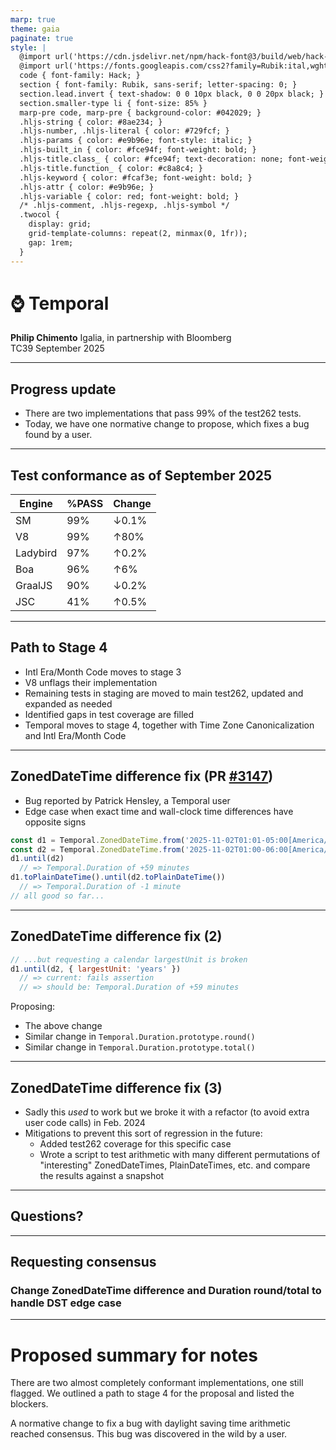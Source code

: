 ```yaml
---
marp: true
theme: gaia
paginate: true
style: |
  @import url('https://cdn.jsdelivr.net/npm/hack-font@3/build/web/hack-subset.css');
  @import url('https://fonts.googleapis.com/css2?family=Rubik:ital,wght@0,400;0,700;1,400;1,700&display=swap');
  code { font-family: Hack; }
  section { font-family: Rubik, sans-serif; letter-spacing: 0; }
  section.lead.invert { text-shadow: 0 0 10px black, 0 0 20px black; }
  section.smaller-type li { font-size: 85% }
  marp-pre code, marp-pre { background-color: #042029; }
  .hljs-string { color: #8ae234; }
  .hljs-number, .hljs-literal { color: #729fcf; }
  .hljs-params { color: #e9b96e; font-style: italic; }
  .hljs-built_in { color: #fce94f; font-weight: bold; }
  .hljs-title.class_ { color: #fce94f; text-decoration: none; font-weight: bold; }
  .hljs-title.function_ { color: #c8a8c4; }
  .hljs-keyword { color: #fcaf3e; font-weight: bold; }
  .hljs-attr { color: #e9b96e; }
  .hljs-variable { color: red; font-weight: bold; }
  /* .hljs-comment, .hljs-regexp, .hljs-symbol */
  .twocol {
    display: grid;
    grid-template-columns: repeat(2, minmax(0, 1fr));
    gap: 1rem;
  }
---
```


<!--
_class: invert lead
-->

# ⌚ **Temporal**

**Philip Chimento**
Igalia, in partnership with Bloomberg  
TC39 September 2025

---

## Progress update

- There are two implementations that pass 99% of the test262 tests.
- Today, we have one normative change to propose, which fixes a bug found by a user.

---

## Test conformance as of September 2025

<div class="twocol">
<div>

| Engine   | %PASS | Change |
| -------- | ----- | ------ |
| SM       | 99%   | ↓0.1%  |
| V8       | 99%   | ↑80%   |
| Ladybird | 97%   | ↑0.2%  |
| Boa      | 96%   | ↑6%    |
| GraalJS  | 90%   | ↓0.2%  |
| JSC      | 41%   | ↑0.5%  |

</div>
<div>
  <canvas id="conformance-chart"></canvas>
</div>
</div>

<script src="https://cdn.jsdelivr.net/npm/chart.js"></script>

<script>
  const ctx = document.getElementById('conformance-chart');

  const results = {
    'SM': 9301,
    'V8': 9255,
    'Ladybird': 9034,
    'Boa': 9032,
    'GraalJS': 8447,
    'JSC': 3850,
  };
  const totalTests = 9361;
  // test/staging/sm tests have noStrict flag. it's too much hassle to
  // keep track of whether an implementation fails the noStrict tests,
  // so we just count strict mode and default as two separate tests,
  // which is what test262-harness does

  Chart.defaults.font.family = 'Rubik';
  Chart.defaults.font.size = 16;
  new Chart(ctx, {
    type: 'bar',
    data: {
      labels: Object.keys(results),
      datasets: [{
        label: '% of test262 passing',
        // do not use =>
        data: Object.values(results).map(function (x) { return x * 100 / totalTests }),
        backgroundColor: '#a40000',
      }],
    },
    options: {
      aspectRatio: 1.4,
      indexAxis: 'y',
    },
  });
</script>

<!--
npx test262-harness --hostType=sm --hostPath=$HOME/.esvu/bin/sm -f Temporal "test/**/*.js"
npx test262-harness --hostType=v8 --hostPath=$HOME/.esvu/bin/v8 -f Temporal --hostArgs=--harmony-temporal -- "test/**/*.js"
npx test262-harness --hostType=libjs --hostPath=$HOME/.esvu/bin/ladybird-js -f Temporal --hostArgs=--use-test262-global -- "test/**/*.js"
npx test262-harness --hostType=jsc --hostPath=$HOME/.esvu/bin/jsc -f Temporal --hostArgs=--useTemporal=1 -- "test/**/*.js"
npx test262-harness --hostType=boa --hostPath=$HOME/.esvu/bin/boa-nightly -f Temporal -- "test/**/*.js"  # requires https://github.com/tc39/eshost/pull/147 and https://github.com/devsnek/esvu/pull/66
npx test262-harness --hostType=graaljs --hostPath=$HOME/.esvu/bin/graaljs -f Temporal --hostArgs='--experimental-options --js.temporal' -- "test/**/*.js"
npx test262-harness --hostType=node --hostPath=$HOME/.local/bin/deno -f Temporal --hostArgs='run --unstable-temporal' -- "test/**/*.js"
-->

---

## Path to Stage 4

- Intl Era/Month Code moves to stage 3
- V8 unflags their implementation
- Remaining tests in staging are moved to main test262, updated and expanded as needed
- Identified gaps in test coverage are filled
- Temporal moves to stage 4, together with Time Zone Canonicalization and Intl Era/Month Code

---

## ZonedDateTime difference fix (PR [#3147](https://github.com/tc39/proposal-temporal/pull/3147))

- Bug reported by Patrick Hensley, a Temporal user
- Edge case when exact time and wall-clock time differences have opposite signs

```js
const d1 = Temporal.ZonedDateTime.from('2025-11-02T01:01-05:00[America/Chicago]');
const d2 = Temporal.ZonedDateTime.from('2025-11-02T01:00-06:00[America/Chicago]');
d1.until(d2)
  // => Temporal.Duration of +59 minutes
d1.toPlainDateTime().until(d2.toPlainDateTime())
  // => Temporal.Duration of -1 minute
// all good so far...
```

---

## ZonedDateTime difference fix (2)

```js
// ...but requesting a calendar largestUnit is broken
d1.until(d2, { largestUnit: 'years' })
  // => current: fails assertion
  // => should be: Temporal.Duration of +59 minutes
```

Proposing:
- The above change
- Similar change in `Temporal.Duration.prototype.round()`
- Similar change in `Temporal.Duration.prototype.total()`

---

## ZonedDateTime difference fix (3)

- Sadly this _used_ to work but we broke it with a refactor (to avoid extra user code calls) in Feb. 2024
- Mitigations to prevent this sort of regression in the future:
  - Added test262 coverage for this specific case
  - Wrote a script to test arithmetic with many different permutations of "interesting" ZonedDateTimes, PlainDateTimes, etc. and compare the results against a snapshot

---

<!-- _class: lead -->

## Questions?

---

<!-- _class: lead -->

## Requesting consensus
### Change ZonedDateTime difference and Duration round/total to handle DST edge case

---

# Proposed summary for notes

There are two almost completely conformant implementations, one still flagged. We outlined a path to stage 4 for the proposal and listed the blockers.

A normative change to fix a bug with daylight saving time arithmetic reached consensus. This bug was discovered in the wild by a user.
